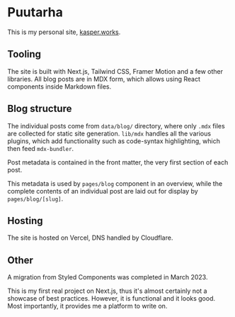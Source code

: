 # Puutarha

This is my personal site, [kasper.works](https://kasper.works).

## Tooling

The site is built with Next.js, Tailwind CSS, Framer Motion
and a few other libraries. All blog posts are in MDX form,
which allows using React components inside Markdown files.

## Blog structure

The individual posts come from `data/blog/` directory,
where only `.mdx` files are collected for static site generation.
`lib/mdx` handles all the various plugins, which add functionality
such as code-syntax highlighting, which then feed `mdx-bundler`.

Post metadata is contained in the front matter, the very first section
of each post.

This metadata is used by `pages/blog` component in an overview, while the complete contents of an individual post are laid out for display by `pages/blog/[slug]`.

## Hosting

The site is hosted on Vercel, DNS handled by Cloudflare.

## Other

A migration from Styled Components was completed in March 2023.

This is my first real project on Next.js, thus it's almost certainly
not a showcase of best practices. However, it is functional and it looks good.
Most importantly, it provides me a platform to write on.
